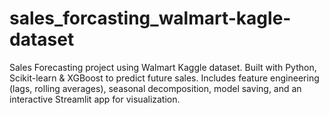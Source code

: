 # sales_forcasting_walmart-kagle-dataset
Sales Forecasting project using Walmart Kaggle dataset. Built with Python, Scikit-learn &amp; XGBoost to predict future sales. Includes feature engineering (lags, rolling averages), seasonal decomposition, model saving, and an interactive Streamlit app for visualization.
